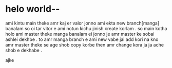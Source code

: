 # helo world--

ami kintu main theke amr kaj er valor jonno ami ekta new branch[manga] banalam so oi tar vitor e ami notun kichu jinish create korlam .
so main kotha holo ami master theke manga banalam ei jonno je amr master ke sobai ashlei dekhbe .
to amr manga branch e ami new vabe jai add kori na kno amr master theke se age shob copy korbe then amr change kora ja ja ache shob e dekhabe .
 
 ajke 